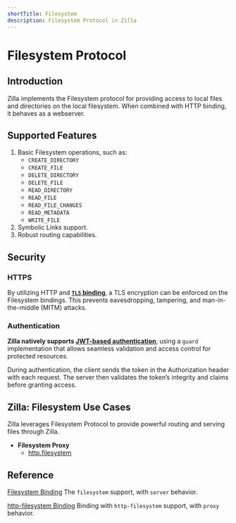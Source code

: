 ```yaml
---
shortTitle: Filesystem
description: Filesystem Protocol in Zilla
---
```


# Filesystem Protocol

## Introduction

Zilla implements the Filesystem protocol for providing access to local files and directories on the local filesystem. When combined with HTTP binding, it behaves as a webserver.

## Supported Features

1. Basic Filesystem operations, such as:
   - `CREATE_DIRECTORY`
   - `CREATE_FILE`
   - `DELETE_DIRECTORY`
   - `DELETE_FILE`
   - `READ_DIRECTORY`
   - `READ_FILE`
   - `READ_FILE_CHANGES`
   - `READ_METADATA`
   - `WRITE_FILE`
2. Symbolic Links support.
3. Robust routing capabilities.

## Security

### HTTPS

By utilizing HTTP and [**`TLS` binding**](../../reference/config/bindings/tls/README.md), a TLS encryption can be enforced on the Filesystem bindings. This prevents eavesdropping, tampering, and man-in-the-middle (MITM) attacks.

### Authentication

**Zilla natively supports [JWT-based authentication](../../reference/config/guards/jwt.md)**, using a `guard` implementation that allows seamless validation and access control for protected resources.

During authentication, the client sends the token in the Authorization header with each request. The server then validates the token’s integrity and claims before granting access.

## Zilla: Filesystem Use Cases

Zilla leverages Filesystem Protocol to provide powerful routing and serving files through Zilla.

- **Filesystem Proxy**
  - [http.filesystem](https://github.com/aklivity/zilla-examples/tree/main/http.filesystem)

## Reference

[Filesystem Binding](../../reference/config/bindings/filesystem/README.md) The `filesystem` support, with `server` behavior.

[http-filesystem Binding](../../reference/config/bindings/http-filesystem/README.md) Binding with `http-filesystem` support, with `proxy` behavior.
